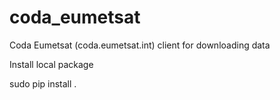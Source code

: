 # coda_eumetsat
Coda Eumetsat (coda.eumetsat.int) client for downloading data


Install local package

sudo pip install .
